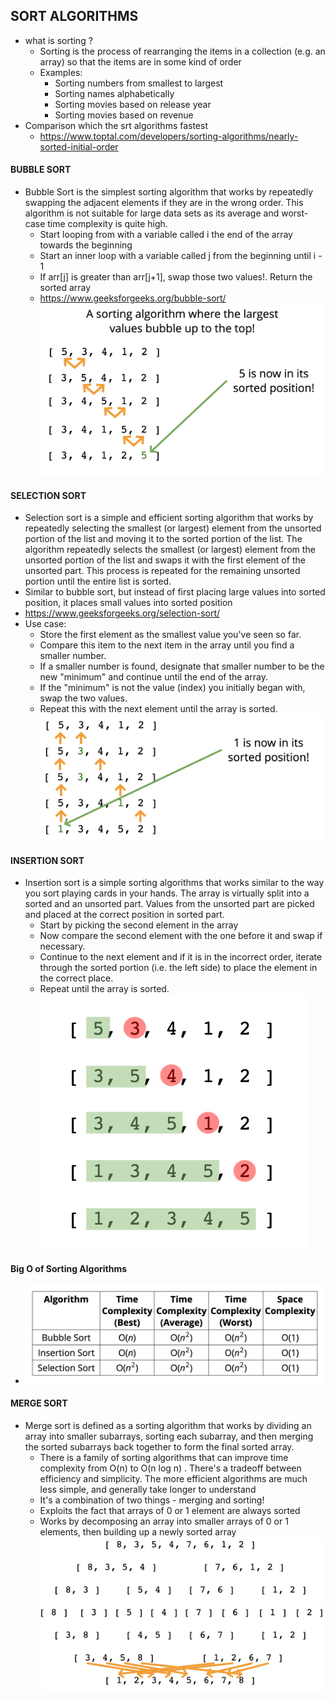 

## SORT ALGORITHMS
- what is sorting ?
    - Sorting is the process of rearranging the items in a collection (e.g. an array) so that the items are in some kind of order
    - Examples:
        - Sorting numbers from smallest to largest
        - Sorting names alphabetically
        - Sorting movies based on release year
        - Sorting movies based on revenue
- Comparison which the srt algorithms fastest
    - https://www.toptal.com/developers/sorting-algorithms/nearly-sorted-initial-order
#### BUBBLE SORT
- Bubble Sort is the simplest sorting algorithm that works by repeatedly swapping the adjacent elements if they are in the wrong order. This algorithm is not suitable for large data sets as its average and worst-case time complexity is quite high.
    -  Start looping from with a variable called i the end of the array towards the beginning
    - Start an inner loop with a variable called j from the beginning until i - 1
    - If arr[j] is greater than arr[j+1], swap those two values!. Return the sorted array
    - https://www.geeksforgeeks.org/bubble-sort/
    ![Screenshot](./bubble/1.png)

#### SELECTION SORT
- Selection sort is a simple and efficient sorting algorithm that works by repeatedly selecting the smallest (or largest) element from the unsorted portion of the list and moving it to the sorted portion of the list. The algorithm repeatedly selects the smallest (or largest) element from the unsorted portion of the list and swaps it with the first element of the unsorted part. This process is repeated for the remaining unsorted portion until the entire list is sorted. 
- Similar to bubble sort, but instead of first placing large values into sorted position, it places small values into sorted position
- https://www.geeksforgeeks.org/selection-sort/
- Use case:
    - Store the first element as the smallest value you've seen so far.
    - Compare this item to the next item in the array until you find a smaller number.
    - If a smaller number is found, designate that smaller number to be the new "minimum" and continue until the end of the array.
    - If the "minimum" is not the value (index) you initially began with, swap the two values.
    - Repeat this with the next element until the array is sorted.
    ![Screenshot](./selection/1.png)

#### INSERTION SORT
- Insertion sort is a simple sorting algorithms that works similar to the way you sort playing cards in your hands. The array is virtually split into a sorted and an unsorted part. Values from the unsorted part are picked and placed at the correct position in sorted part.
    - Start by picking the second element in the array
    - Now compare the second element with the one before it and swap if necessary.
    - Continue to the next element and if it is in the incorrect order, iterate through the sorted portion (i.e. the left side) to place the element in the correct place.
    - Repeat until the array is sorted.
    ![Screenshot](./insertion/1.png)

#### Big O of Sorting Algorithms
- ![Screenshot](./campare-big-o.png)

#### MERGE SORT
- Merge sort is defined as a sorting algorithm that works by dividing an array into smaller subarrays, sorting each subarray, and then merging the sorted subarrays back together to form the final sorted array.
    - There is a family of sorting algorithms that can improve time complexity from O(n) to O(n log n) . There's a tradeoff between efficiency and simplicity. The more efficient algorithms are much less simple, and generally take longer to understand
    - It's a combination of two things - merging and sorting!
    - Exploits the fact that arrays of 0 or 1 element are always sorted
    - Works by decomposing an array into smaller arrays of 0 or 1 elements, then building up a newly sorted array
    ![Screenshot](./merge/1.png)